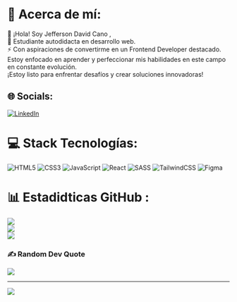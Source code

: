 # 💫 Acerca de mí:
🤚 ¡Hola! Soy Jefferson David Cano ,<br>🌱 Estudiante autodidacta en desarrollo web.<br>⚡ Con aspiraciones de convertirme en un Frontend Developer destacado. <br>Estoy enfocado en aprender y perfeccionar mis habilidades en este campo en constante evolución.<br> ¡Estoy listo para enfrentar desafíos y crear soluciones innovadoras!


## 🌐 Socials:
[![LinkedIn](https://img.shields.io/badge/LinkedIn-%230077B5.svg?logo=linkedin&logoColor=white)](https://co.linkedin.com/in/jefferson-david-cano-hernandez-94073874) 

# 💻 Stack Tecnologías:
![HTML5](https://img.shields.io/badge/html5-%23E34F26.svg?style=for-the-badge&logo=html5&logoColor=white) ![CSS3](https://img.shields.io/badge/css3-%231572B6.svg?style=for-the-badge&logo=css3&logoColor=white) ![JavaScript](https://img.shields.io/badge/javascript-%23323330.svg?style=for-the-badge&logo=javascript&logoColor=%23F7DF1E) ![React](https://img.shields.io/badge/react-%2320232a.svg?style=for-the-badge&logo=react&logoColor=%2361DAFB) ![SASS](https://img.shields.io/badge/SASS-hotpink.svg?style=for-the-badge&logo=SASS&logoColor=white) ![TailwindCSS](https://img.shields.io/badge/tailwindcss-%2338B2AC.svg?style=for-the-badge&logo=tailwind-css&logoColor=white) ![Figma](https://img.shields.io/badge/figma-%23F24E1E.svg?style=for-the-badge&logo=figma&logoColor=white)
# 📊 Estadidticas GitHub :
![](https://github-readme-stats.vercel.app/api?username=JeffersonD-art&theme=dark&hide_border=false&include_all_commits=true&count_private=false)<br/>
![](https://github-readme-streak-stats.herokuapp.com/?user=JeffersonD-art&theme=dark&hide_border=false)<br/>
![](https://github-readme-stats.vercel.app/api/top-langs/?username=JeffersonD-art&theme=dark&hide_border=false&include_all_commits=true&count_private=false&layout=compact)

### ✍️ Random Dev Quote
![](https://quotes-github-readme.vercel.app/api?type=horizontal&theme=dark)

---
[![](https://visitcount.itsvg.in/api?id=JeffersonD-art&icon=7&color=1)](https://visitcount.itsvg.in)

<!-- Proudly created with GPRM ( https://gprm.itsvg.in ) -->
